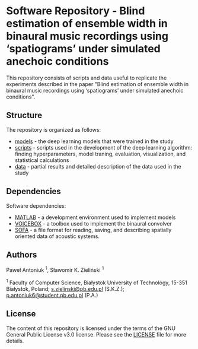 # Software Repository - Blind estimation of ensemble width in binaural music recordings using ‘spatiograms’ under simulated anechoic conditions 
This repository consists of scripts and data useful to replicate the experiments described in the paper "Blind estimation of ensemble width in binaural music recordings using ‘spatiograms’ under simulated anechoic conditions".

## Structure
The repository is organized as follows:
- [models](models) - the deep learning models that were trained in the study
- [scripts](scripts) - scripts used in the development of the deep learning algorithm: finding hyperparameters, model traning, evaluation, visualization, and statistical calculations
- [data](data) - partial results and detailed description of the data used in the study 

## Dependencies
Software dependencies:
- [MATLAB](https://www.mathworks.com/products/matlab.html) - a development environment used to implement models
- [VOICEBOX](http://www.ee.ic.ac.uk/hp/staff/dmb/voicebox/voicebox.html) - a toolbox used to implement the binaural convolver
- [SOFA](https://github.com/sofacoustics/API_MO) - a file format for reading, saving, and describing spatially oriented data of acoustic systems.

## Authors
Paweł Antoniuk <sup>1</sup>, Sławomir K. Zieliński <sup>1</sup>

<sup>1</sup> Faculty of Computer Science, Białystok University of Technology, 15-351 Białystok, Poland; s.zielinski@pb.edu.pl (S.K.Z.); p.antoniuk6@student.pb.edu.pl (P.A.)

## License
The content of this repository is licensed under the terms of the GNU General Public License v3.0 license. Please see the [LICENSE](LICENSE) file for more details.
